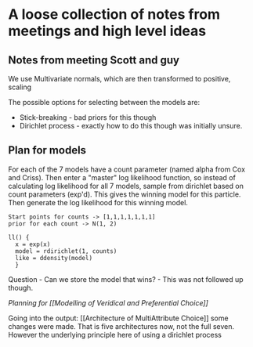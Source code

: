 # A loose collection of notes from meetings and high level ideas

## Notes from meeting Scott and guy

We use Multivariate normals, which are then transformed to positive,
scaling

The possible options for selecting between the models are:

  - Stick-breaking - bad priors for this though
  - Dirichlet process - exactly how to do this though was initially
    unsure.

## Plan for models

For each of the 7 models have a count parameter (named alpha from Cox
and Criss). Then enter a "master" log likelihood function, so instead of
calculating log likelihood for all 7 models, sample from dirichlet based
on count parameters (exp'd). This gives the winning model for this
particle. Then generate the log likelihood for this winning model.

    Start points for counts -> [1,1,1,1,1,1,1]
    prior for each count -> N(1, 2)
    
    ll() {
      x = exp(x)
      model = rdirichlet(1, counts)
      like = ddensity(model)
      }

Question - Can we store the model that wins? - This was not followed up
though.

*Planning for [[Modelling of Veridical and Preferential Choice]]*

Going into the output: [[Architecture of MultiAttribute Choice]] some changes were made. That is five architectures now, not the full seven. However the underlying principle here of using a dirichlet process